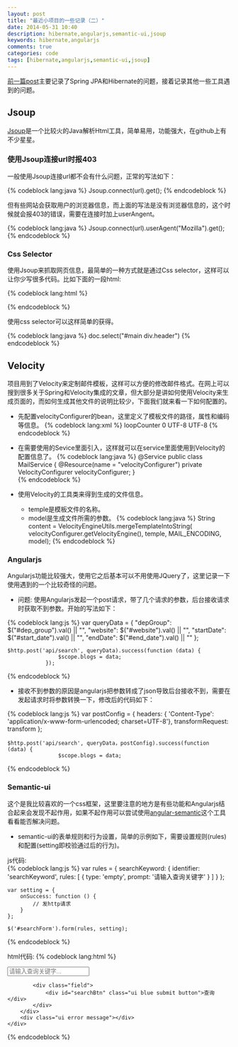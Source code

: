 ```yaml
---
layout: post
title: "最近小项目的一些记录（二）"
date: 2014-05-31 10:40
description: hibernate,angularjs,semantic-ui,jsoup
keywords: hibernate,angularjs
comments: true
categories: code
tags: [hibernate,angularjs,semantic-ui,jsoup]
---
```


[前一篇post][url3]主要记录了Spring JPA和Hibernate的问题，接着记录其他一些工具遇到的问题。
<!--more-->  

## Jsoup
[Jsoup][url1]是一个比较火的Java解析Html工具，简单易用，功能强大，在github上有不少星星。

### 使用Jsoup连接url时报403
一般使用Jsoup连接url都不会有什么问题，正常的写法如下：  
  
{% codeblock lang:java %}
	Jsoup.connect(url).get();
{% endcodeblock %}  
  
但有些网站会获取用户的浏览器信息，而上面的写法是没有浏览器信息的，这个时候就会报403的错误，需要在连接时加上userAngent。  
  
{% codeblock lang:java %}
	Jsoup.connect(url).userAgent("Mozilla").get();
{% endcodeblock %}  
  
### Css Selector
使用Jsoup来抓取网页信息，最简单的一种方式就是通过Css selector，这样可以让你少写很多代码。比如下面的一段html:  
  
{% codeblock lang:html %}
	<div id="main">
		<div class="header"></div>
	</div>
{% endcodeblock %}  
  
使用css selector可以这样简单的获得。
  
{% codeblock lang:java %}
	doc.select("#main div.header")
{% endcodeblock %}  

## Velocity
项目用到了Velocity来定制邮件模板，这样可以方便的修改邮件格式。在网上可以搜到很多关于Spring和Velocity集成的文章，但大部分是讲如何使用Velocity来生成页面的，而如何生成其他文件的说明比较少，下面我们就来看一下如何配置的。  
  
* 先配置velocityConfigurer的bean，这里定义了模板文件的路径，属性和编码等信息。
{% codeblock lang:xml %}
	<bean id="velocityConfigurer"
          class="org.springframework.web.servlet.view.velocity.VelocityConfigurer">
        <property name="resourceLoaderPath" value="WEB-INF/velocity" />
        <property name="velocityProperties">
            <props>
                <prop key="directive.foreach.counter.name">
                    loopCounter
                </prop>
                <prop key="directive.foreach.counter.initial.value">
                    0
                </prop>
                <prop key="input.encoding">UTF-8</prop>
                <prop key="output.encoding">UTF-8</prop>
            </props>
        </property>
    </bean>
{% endcodeblock %}  
  
* 在需要使用的Sevice里面引入，这样就可以在service里面使用到Velocity的配置信息了。
{% codeblock lang:java %}
@Service
public class MailService {
    @Resource(name = "velocityConfigurer")
    private VelocityConfigurer velocityConfigurer;
 }   
{% endcodeblock %}  
  
* 使用Velocity的工具类来得到生成的文件信息。
	* temple是模板文件的名称。
	* model是生成文件所需的参数。
{% codeblock lang:java %}
String content = VelocityEngineUtils.mergeTemplateIntoString(
                velocityConfigurer.getVelocityEngine(), temple,
                MAIL_ENCODING, model); 
{% endcodeblock %}  
  
### Angularjs
Angularjs功能比较强大，使用它之后基本可以不用使用JQuery了，这里记录一下使用遇到的一个比较奇怪的问题。  
  
* 问题: 使用Angularjs发起一个post请求，带了几个请求的参数，后台接收请求时获取不到参数。开始的写法如下：

{% codeblock lang:js %}
	var queryData = {
                "depGroup": $("#dep_group").val() || "",
                "website": $("#website").val() || "",
                "startDate": $("#start_date").val() || "",
                "endDate": $("#end_date").val() || ""
            };

	$http.post('api/search', queryData).success(function (data) {
                    $scope.blogs = data;
                });
{% endcodeblock %}  
  
* 接收不到参数的原因是angularjs把参数转成了json导致后台接收不到，需要在发起请求时将参数转换一下，修改后的代码如下：  
  
{% codeblock lang:js %}
	var postConfig = {
        headers: { 'Content-Type': 'application/x-www-form-urlencoded; charset=UTF-8'},
        transformRequest: transform
    };

    $http.post('api/search', queryData，postConfig).success(function (data) {
                    $scope.blogs = data;
{% endcodeblock %}  
  
### Semantic-ui
这个是我比较喜欢的一个css框架，这里要注意的地方是有些功能和Angularjs结合起来会发现不起作用，如果不起作用可以尝试使用[angular-semantic][url2]这个工具看看能否解决问题。  
  
* semantic-ui的表单规则和行为设置，简单的示例如下，需要设置规则(rules)和配置(setting即校验通过后的行为)。  

js代码:  
{% codeblock lang:js %}
    var rules = {
    	searchKeyword: {
            identifier: 'searchKeyword',
            rules: [
                {
                    type: 'empty',
                    prompt: '请输入查询关键字'
                }
            ]
        }
    };

    var setting = {
        onSuccess: function () {
            // 发http请求
        }
    };

    $('#searchForm').form(rules, setting);
{% endcodeblock %}  
  
html代码:
{% codeblock lang:html %}
	<div id="searchForm" class="ui form">
        <div class="two fields">
            <div class="field">
                <div class="ui icon input">
                    <input id="searchKeyword" type="text" name="searchKeyword" placeholder="请输入查询关键字...">
                    <i class="search icon"></i>
                </div>
            </div>

            <div class="field">
                <div id="searchBtn" class="ui blue submit button">查询</div>
            </div>
        </div>
        <div class="ui error message"></div>
    </div>
{% endcodeblock %}  
  

[url1]: https://github.com/jhy/jsoup
[url2]: https://github.com/caitp/angular-semantic
[url3]: http://zhaozhiming.github.io/blog/2014/05/31/some-tips-in-my-recent-project/